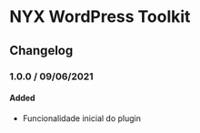 # NYX WordPress Toolkit

## Changelog

### 1.0.0 / 09/06/2021

#### Added

- Funcionalidade inicial do plugin
